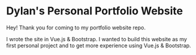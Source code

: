 # Dylan's Personal Portfolio Website

Hey! Thank you for coming to my portfolio website repo.

I wrote the site in Vue.js & Bootstrap. I wanted to build this website as my first personal project and to get more experience using Vue.js & Bootstrap.
